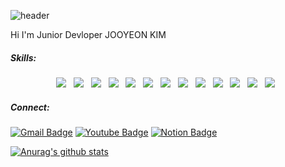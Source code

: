 ![header](https://capsule-render.vercel.app/api?type=waving&color=auto&height=300&section=header&text=JOOYEON%20GITHUB&fontSize=70)

Hi I'm Junior Devloper JOOYEON KIM

<h5>Skills:</h5>
<p align="center">
<img src="https://img.shields.io/badge/HTML5-E34F26?style=flat-square&logo=HTML5&logoColor=white"/> &nbsp
<img src="https://img.shields.io/badge/CSS3-1572B6?style=flat-square&logo=CSS3&logoColor=white"/> &nbsp
<img src="https://img.shields.io/badge/JavaScript-F7DF1E?style=flat-square&logo=JavaScript&logoColor=white"/> &nbsp
<img src="https://img.shields.io/badge/-jQuery-0769AD?style=flat-square&logo=jQuery&logoColor=white"/> &nbsp
<img src="https://img.shields.io/badge/-Python-000000?style=flat-square&logo=Python&logoColor=white"/> &nbsp
<img src="https://img.shields.io/badge/-Java-007396?style=flat-square&logo=Java&logoColor=white"/> &nbsp
<img src="https://img.shields.io/badge/-Spring-6DB33F?style=flat-square&logo=Spring&logoColor=white"/> &nbsp
<img src="https://img.shields.io/badge/-Spring Boot-6DB33F?style=flat-square&logo=Spring Boot&logoColor=white"/> &nbsp
<img src="https://img.shields.io/badge/-Oracle-F80000?style=flat-square&logo=OracleDB&logoColor=white"/> &nbsp
<img src="https://img.shields.io/badge/-Tomcat-F8DC75?style=flat-square&logo=Tomcat&logoColor=white"/> &nbsp
<img src="https://img.shields.io/badge/-Adobe Photoshop-31A8FF?style=flat-square&logo=Adobe Photoshop&logoColor=white"/> &nbsp
<img src="https://img.shields.io/badge/-Adobe Illustrator-FF9A00?style=flat-square&logo=Adobe Illustrator&logoColor=white"/> &nbsp
<img src="https://img.shields.io/badge/-Adobe Premiere Pro-9999FF?style=flat-square&logo=Adobe Premiere Pro&logoColor=white"/>
  &nbsp     
  
<h5>Connect:</h5>
  
[![Gmail Badge](https://img.shields.io/badge/Gmail-d14836?style=flat-square&logo=Gmail&logoColor=white&link=mailto:kimjooyeon9170@gmail.com)](mailto:kimjooyeon9170@gmail.com) [![Youtube Badge](https://img.shields.io/badge/Youtube-ff0000?style=flat-square&logo=youtube&link=https://www.youtube.com/channel/UC_vHsFVU6I-cc8hno-JeNSg)](https://www.youtube.com/channel/UC_vHsFVU6I-cc8hno-JeNSg) [![Notion Badge](https://img.shields.io/badge/Notion-000000?style=flat-square&logo=Notion&link=https://antique-lamb-c1e.notion.site/f585c00725804e59b9dd8eb8e574fb7b)](https://antique-lamb-c1e.notion.site/f585c00725804e59b9dd8eb8e574fb7b)
 
 
 
 [![Anurag's github stats](https://github-readme-stats.vercel.app/api?username=KIMJOOYEON97)](https://github.com/anuraghazra/github-readme-stats)
<!--
**KIMJOOYEON97/KIMJOOYEON97** is a ✨ _special_ ✨ repository because its `README.md` (this file) appears on your GitHub profile.

Here are some ideas to get you started:

- 🔭 I’m currently working on ...
- 🌱 I’m currently learning ...
- 👯 I’m looking to collaborate on ...
- 🤔 I’m looking for help with ...
- 💬 Ask me about ...
- 📫 How to reach me: ...
- 😄 Pronouns: ...
- ⚡ Fun fact: ...
-->

